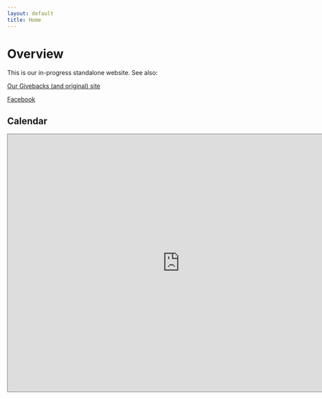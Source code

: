```yaml
---
layout: default
title: Home
---
```


# Overview

This is our in-progress standalone website. See also:

[Our Givebacks (and original) site](https://mountp0303.givebacks.com/)

[Facebook](https://www.facebook.com/groups/mtpleasantpta)

## Calendar

<iframe src="https://calendar.google.com/calendar/embed?height=600&wkst=1&ctz=America%2FNew_York&showPrint=0&showCalendars=0&src=d29wdGFvcmdAZ21haWwuY29t&color=%23039BE5" style="border:solid 1px #777" width="800" height="600" frameborder="0" scrolling="no"></iframe>